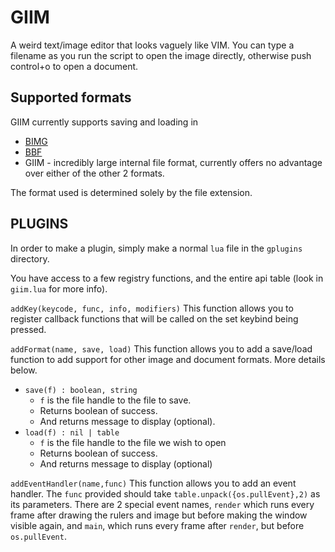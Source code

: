 
# GIIM
A weird text/image editor that looks vaguely like VIM. You can type a filename as you run the script to open the image directly, 
otherwise push control+o to open a document.

## Supported formats
GIIM currently supports saving and loading in

* [BIMG](https://github.com/SkyTheCodeMaster/bimg)
* [BBF](https://github.com/9551-Dev/BLBFOR)
* GIIM - incredibly large internal file format, currently offers no advantage over either of the other 2 formats.

The format used is determined solely by the file extension.

## PLUGINS
In order to make a plugin, simply make a normal `lua` file in the `gplugins` directory.

You have access to a few registry functions, and the entire api table (look in `giim.lua` for more info).

`addKey(keycode, func, info, modifiers)` This function allows you to register callback functions that will be called on the set keybind being pressed.

`addFormat(name, save, load)` This function allows you to add a save/load function to add support for other image and document formats. More details below.

* `save(f) : boolean, string` 
  * `f` is the file handle to the file to save. 
  * Returns boolean of success.
  * And returns message to display (optional).
* `load(f) : nil | table` 
  * `f` is the file handle to the file we wish to open
  * Returns boolean of success.
  * And returns message to display (optional)

`addEventHandler(name,func)` This function allows you to add an event handler. The `func` provided should take `table.unpack({os.pullEvent},2)` as its parameters. There are 2 special event names, `render` which runs every frame after drawing the rulers and image but before making the window visible again, and `main`, which runs every frame after `render`, but before `os.pullEvent`.